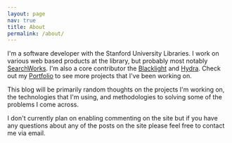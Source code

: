 ```yaml
---
layout: page
nav: true
title: About
permalink: /about/
---
```


I'm a software developer with the Stanford University Libraries. I work on various web based products at the library,
but probably most notably [SearchWorks](http://searchworks.stanford.edu).  I'm also a core contributor the [Blacklight](http://projectblacklight.org) and
[Hydra](http://projecthydra.org). Check out my [Portfolio](/portfolio/) to see more projects that I've been working on.

This blog will be primarily random thoughts on the projects I'm working on, the technologies that I'm using, and methodologies to solving some of the problems I come across.

I don't currently plan on enabling commenting on the site but if you have any questions about any of the posts on the site
please feel free to contact me via email.
